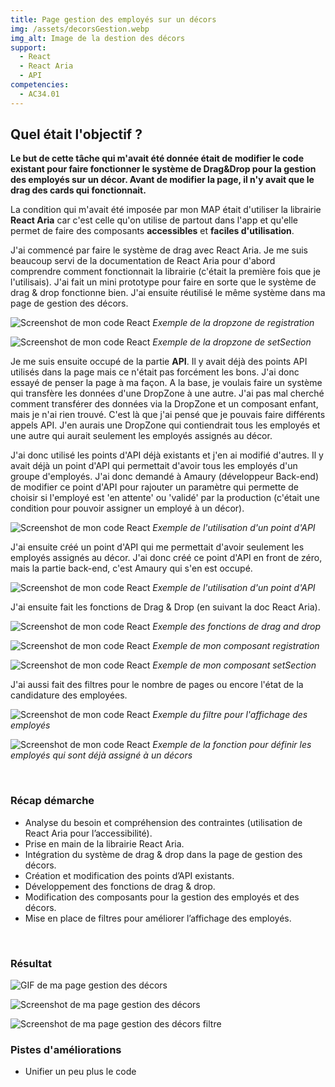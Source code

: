 ```yaml
---
title: Page gestion des employés sur un décors
img: /assets/decorsGestion.webp
img_alt: Image de la destion des décors
support:
  - React
  - React Aria
  - API
competencies:
  - AC34.01
---
```

## Quel était l'objectif ?

<strong>Le but de cette tâche qui m'avait été donnée était de modifier le code existant pour faire fonctionner le système de <strong>Drag&Drop</strong> pour la gestion des employés sur un décor. Avant de modifier la page, il n'y avait que le drag des cards qui fonctionnait. </strong>

La condition qui m'avait été imposée par mon MAP était d'utiliser la librairie <strong>React Aria</strong> car c'est celle qu'on utilise de partout dans l'app et qu'elle permet de faire des composants <strong>accessibles</strong> et <strong>faciles d'utilisation</strong>.

J'ai commencé par faire le système de drag avec React Aria. Je me suis beaucoup servi de la documentation de React Aria pour d'abord comprendre comment fonctionnait la librairie (c'était la première fois que je l'utilisais). J'ai fait un mini prototype pour faire en sorte que le système de drag & drop fonctionne bien. J'ai ensuite réutilisé le même système dans ma page de gestion des décors. 

![Screenshot de mon code React](/assets/registrationDropZone.webp)
_Exemple de la dropzone de registration_

![Screenshot de mon code React](/assets/setSectionDrag&Drop.webp)
_Exemple de la dropzone de setSection_

Je me suis ensuite occupé de la partie <strong>API</strong>. Il y avait déjà des points API utilisés dans la page mais ce n'était pas forcément les bons. J'ai donc essayé de penser la page à ma façon. A la base, je voulais faire un système qui transfère les données d'une DropZone à une autre. J'ai pas mal cherché comment transférer des données via la DropZone et un composant enfant, mais je n'ai rien trouvé. C'est là que j'ai pensé que je pouvais faire différents appels API. J'en aurais une DropZone qui contiendrait tous les employés et une autre qui aurait seulement les employés assignés au décor.

J'ai donc utilisé les points d'API déjà existants et j'en ai modifié d'autres. Il y avait déjà un point d'API qui permettait d'avoir tous les employés d'un groupe d'employés. J'ai donc demandé à Amaury (développeur Back-end) de modifier ce point d'API pour rajouter un paramètre qui permette de choisir si l'employé est 'en attente' ou 'validé' par la production (c'était une condition pour pouvoir assigner un employé à un décor).

![Screenshot de mon code React](/assets/allEmployee.webp)
_Exemple de l'utilisation d'un point d'API_

J'ai ensuite créé un point d'API qui me permettait d'avoir seulement les employés assignés au décor. J'ai donc créé ce point d'API en front de zéro, mais la partie back-end, c'est Amaury qui s'en est occupé.

![Screenshot de mon code React](/assets/setEmployee.webp)
_Exemple de l'utilisation d'un point d'API_

J'ai ensuite fait les fonctions de Drag & Drop (en suivant la doc React Aria).

![Screenshot de mon code React](/assets/drag&drop.webp)
_Exemple des fonctions de drag and drop_

![Screenshot de mon code React](/assets/registration.webp)
_Exemple de mon composant registration_

![Screenshot de mon code React](/assets/setSection.webp)
_Exemple de mon composant setSection_

J'ai aussi fait des filtres pour le nombre de pages ou encore l'état de la candidature des employées.

![Screenshot de mon code React](/assets/pageManagement.webp)
_Exemple du filtre pour l'affichage des employés_

![Screenshot de mon code React](/assets/registrationDrag&DropFunction.webp)
_Exemple de la fonction pour définir les employés qui sont déjà assigné à un décors_

<br>

### Récap démarche

* Analyse du besoin et compréhension des contraintes (utilisation de React Aria pour l’accessibilité).
* Prise en main de la librairie React Aria.
* Intégration du système de drag & drop dans la page de gestion des décors.
* Création et modification des points d’API existants.
* Développement des fonctions de drag & drop.
* Modification des composants pour la gestion des employés et des décors.
* Mise en place de filtres pour améliorer l’affichage des employés.

<br>

### Résultat

![GIF de ma page gestion des décors](/assets/dragNdrop.gif)

![Screenshot de ma page gestion des décors](/assets/decorsGestion.webp)

![Screenshot de ma page gestion des décors filtre](/assets/decorsFiltre.webp)
<br>

### Pistes d'améliorations

* Unifier un peu plus le code